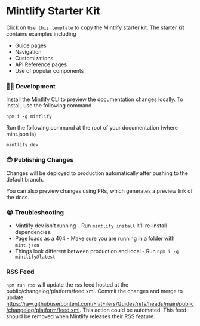 # Mintlify Starter Kit

Click on `Use this template` to copy the Mintlify starter kit. The starter kit contains examples including

- Guide pages
- Navigation
- Customizations
- API Reference pages
- Use of popular components

### 👩‍💻 Development

Install the [Mintlify CLI](https://www.npmjs.com/package/mintlify) to preview the documentation changes locally. To install, use the following command

```
npm i -g mintlify
```

Run the following command at the root of your documentation (where mint.json is)

```
mintlify dev
```

### 😎 Publishing Changes

Changes will be deployed to production automatically after pushing to the default branch.

You can also preview changes using PRs, which generates a preview link of the docs.

### 😭 Troubleshooting

- Mintlify dev isn't running - Run `mintlify install` it'll re-install dependencies.
- Page loads as a 404 - Make sure you are running in a folder with `mint.json`
- Things look different between production and local - Run `npm i -g mintlify@latest`


### RSS Feed

`npm run rss` will update the rss feed hosted at the public/changelog/platform/feed.xml.
Commit the changes and merge to update https://raw.githubusercontent.com/FlatFilers/Guides/refs/heads/main/public/changelog/platform/feed.xml. This action could be automated. This feed should be removed when Mintlify releases their RSS feature.